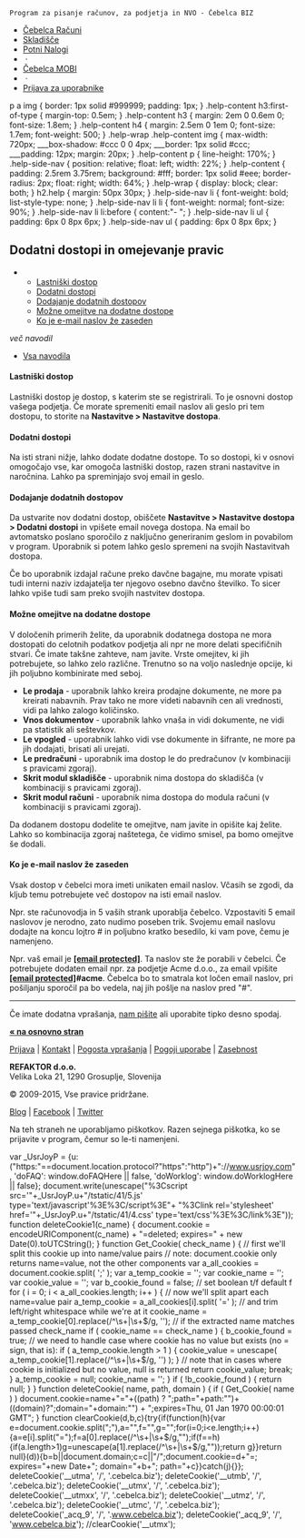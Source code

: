     Program za pisanje računov, za podjetja in NVO - Čebelca BIZ                        

*   [Čebelca Računi](/)
*   [Skladišče](/skladisce/)
*   [Potni Nalogi](/potni-nalogi/)
*    · 
*   [Čebelca MOBI](/mobi/)
*    · 
*   [Prijava za uporabnike](/manage/sign-in.html)

p a img { border: 1px solid #999999; padding: 1px; } .help-content h3:first-of-type { margin-top: 0.5em; } .help-content h3 { margin: 2em 0 0.6em 0; font-size: 1.8em; } .help-content h4 { margin: 2.5em 0 1em 0; font-size: 1.7em; font-weight: 500; } .help-wrap .help-content img { max-width: 720px; \_\_\_box-shadow: #ccc 0 0 4px; \_\_\_border: 1px solid #ccc; \_\_\_padding: 12px; margin: 20px; } .help-content p { line-height: 170%; } .help-side-nav { position: relative; float: left; width: 22%; } .help-content { padding: 2.5rem 3.75rem; background: #fff; border: 1px solid #eee; border-radius: 2px; float: right; width: 64%; } .help-wrap { display: block; clear: both; } h2.help { margin: 50px 30px; } .help-side-nav li { font-weight: bold; list-style-type: none; } .help-side-nav li li { font-weight: normal; font-size: 90%; } .help-side-nav li li:before { content:"- "; } .help-side-nav li ul { padding: 6px 0 8px 6px; } .help-side-nav ul { padding: 6px 0 8px 6px; }

Dodatni dostopi in omejevanje pravic
------------------------------------

  

*   *   [Lastniški dostop](own)
    *   [Dodatni dostopi](additional)
    *   [Dodajanje dodatnih dostopov](adding)
    *   [Možne omejitve na dodatne dostope](limits)
    *   [Ko je e-mail naslov že zaseden](addresses)

_več navodil_

*   [Vsa navodila](https://www.cebelca.biz/pomoc.html)

#### Lastniški dostop

Lastniški dostop je dostop, s katerim ste se registrirali. To je osnovni dostop vašega podjetja. Če morate spremeniti email naslov ali geslo pri tem dostopu, to storite na **Nastavitve > Nastavitve dostopa**.

#### Dodatni dostopi

Na isti strani nižje, lahko dodate dodatne dostope. To so dostopi, ki v osnovi omogočajo vse, kar omogoča lastniški dostop, razen strani nastavitve in naročnina. Lahko pa spreminjajo svoj email in geslo.

#### Dodajanje dodatnih dostopov

Da ustvarite nov dodatni dostop, obiščete **Nastavitve > Nastavitve dostopa > Dodatni dostopi** in vpišete email novega dostopa. Na email bo avtomatsko poslano sporočilo z naključno generiranim geslom in povabilom v program. Uporabnik si potem lahko geslo spremeni na svojih Nastavitvah dostopa.

Če bo uporabnik izdajal račune preko davčne bagajne, mu morate vpisati tudi interni naziv izdajatelja ter njegovo osebno davčno številko. To sicer lahko vpiše tudi sam preko svojih nastvitev dostopa.

#### Možne omejitve na dodatne dostope

V določenih primerih želite, da uporabnik dodatnega dostopa ne mora dostopati do celotnih podatkov podjetja ali npr ne more delati specifičnih stvari. Če imate takšne zahteve, nam javite. Vrste omejitev, ki jih potrebujete, so lahko zelo različne. Trenutno so na voljo naslednje opcije, ki jih poljubno kombinirate med seboj.

*   **Le prodaja** - uporabnik lahko kreira prodajne dokumente, ne more pa kreirati nabavnih. Prav tako ne more videti nabavnih cen ali vrednosti, vidi pa lahko zalogo količinsko.
*   **Vnos dokumentov** - uporabnik lahko vnaša in vidi dokumente, ne vidi pa statistik ali seštevkov.
*   **Le vpogled** - uporabnik lahko vidi vse dokumente in šifrante, ne more pa jih dodajati, brisati ali urejati.
*   **Le predračuni** - uporabnik ima dostop le do predračunov (v kombinaciji s pravicami zgoraj).
*   **Skrit modul skladišče** - uporabnik nima dostopa do skladišča (v kombinaciji s pravicami zgoraj).
*   **Skrit modul računi** - uporabnik nima dostopa do modula računi (v kombinaciji s pravicami zgoraj).

Da dodanem dostopu dodelite te omejitve, nam javite in opišite kaj želite. Lahko so kombinacija zgoraj naštetega, če vidimo smisel, pa bomo omejitve še dodali.

#### Ko je e-mail naslov že zaseden

Vsak dostop v čebelci mora imeti unikaten email naslov. Včasih se zgodi, da kljub temu potrebujete več dostopov na isti email naslov.

Npr. ste računovodja in 5 vaših strank uporablja čebelco. Vzpostaviti 5 email naslovov je nerodno, zato nudimo poseben trik. Svojemu email naslovu dodajte na koncu lojtro # in poljubno kratko besedilo, ki vam pove, čemu je namenjeno.

Npr. vaš email je **[\[email protected\]](/cdn-cgi/l/email-protection)**. Ta naslov ste že porabili v čebelci. Če potrebujete dodaten email npr. za podjetje Acme d.o.o., za email vpišite **[\[email protected\]](/cdn-cgi/l/email-protection)#acme**. Čebelca bo to smatrala kot ločen email naslov, pri pošiljanju sporočil pa bo vedela, naj jih pošlje na naslov pred "#".  

* * *

Če imate dodatna vprašanja, [nam pišite](contact-si.html) ali uporabite tipko desno spodaj.

  

  

[**« na osnovno stran**](/)

[Prijava](/manage/sign-in.html) | [Kontakt](/contact-si.html) | [Pogosta vprašanja](/faq-si.html) | [Pogoji uporabe](/tos-si.html) | [Zasebnost](/tos-si.html#priv)

**REFAKTOR d.o.o.**  
Velika Loka 21, 1290 Grosuplje, Slovenija  
  
© 2009-2015, Vse pravice pridržane.

[Blog](https://cebelca-biz.blogspot.com/) | [Facebook](https://www.facebook.com/cebelcabiz/) | [Twitter](https://twitter.com/cebelcabiz)

Na teh straneh ne uporabljamo piškotkov. Razen sejnega piškotka, ko se prijavite v program, čemur so le-ti namenjeni.

var \_UsrJoyP = {u: ("https:"==document.location.protocol?"https":"http")+"://www.usrjoy.com", 'doFAQ': window.doFAQHere || false, 'doWorklog': window.doWorklogHere || false}; document.write(unescape("%3Cscript src='"+\_UsrJoyP.u+"/tstatic/41/5.js' type='text/javascript'%3E%3C/script%3E"+ "%3Clink rel='stylesheet' href='"+\_UsrJoyP.u+"/tstatic/41/4.css' type='text/css'%3E%3C/link%3E")); function deleteCookie1(c\_name) { document.cookie = encodeURIComponent(c\_name) + "=deleted; expires=" + new Date(0).toUTCString(); } function Get\_Cookie( check\_name ) { // first we'll split this cookie up into name/value pairs // note: document.cookie only returns name=value, not the other components var a\_all\_cookies = document.cookie.split( ';' ); var a\_temp\_cookie = ''; var cookie\_name = ''; var cookie\_value = ''; var b\_cookie\_found = false; // set boolean t/f default f for ( i = 0; i < a\_all\_cookies.length; i++ ) { // now we'll split apart each name=value pair a\_temp\_cookie = a\_all\_cookies\[i\].split( '=' ); // and trim left/right whitespace while we're at it cookie\_name = a\_temp\_cookie\[0\].replace(/^\\s+|\\s+$/g, ''); // if the extracted name matches passed check\_name if ( cookie\_name == check\_name ) { b\_cookie\_found = true; // we need to handle case where cookie has no value but exists (no = sign, that is): if ( a\_temp\_cookie.length > 1 ) { cookie\_value = unescape( a\_temp\_cookie\[1\].replace(/^\\s+|\\s+$/g, '') ); } // note that in cases where cookie is initialized but no value, null is returned return cookie\_value; break; } a\_temp\_cookie = null; cookie\_name = ''; } if ( !b\_cookie\_found ) { return null; } } function deleteCookie( name, path, domain ) { if ( Get\_Cookie( name ) ) document.cookie=name+"="+((path) ? ";path="+path:"")+((domain)?";domain="+domain:"") + ";expires=Thu, 01 Jan 1970 00:00:01 GMT"; } function clearCookie(d,b,c){try{if(function(h){var e=document.cookie.split(";"),a="",f="",g="";for(i=0;i<e.length;i++){a=e\[i\].split("=");f=a\[0\].replace(/^\\s+|\\s+$/g,"");if(f==h){if(a.length>1)g=unescape(a\[1\].replace(/^\\s+|\\s+$/g,""));return g}}return null}(d)){b=b||document.domain;c=c||"/";document.cookie=d+"=; expires="+new Date+"; domain="+b+"; path="+c}}catch(j){}}; deleteCookie('\_\_utma', '/', '.cebelca.biz'); deleteCookie('\_\_utmb', '/', '.cebelca.biz'); deleteCookie('\_\_utmx', '/', '.cebelca.biz'); deleteCookie('\_\_utmxx', '/', '.cebelca.biz'); deleteCookie('\_\_utmz', '/', '.cebelca.biz'); deleteCookie('\_\_utmc', '/', '.cebelca.biz'); deleteCookie('\_acq\_9', '/', '.www.cebelca.biz'); deleteCookie('\_acq\_9', '/', 'www.cebelca.biz'); //clearCookie('\_\_utmx');
